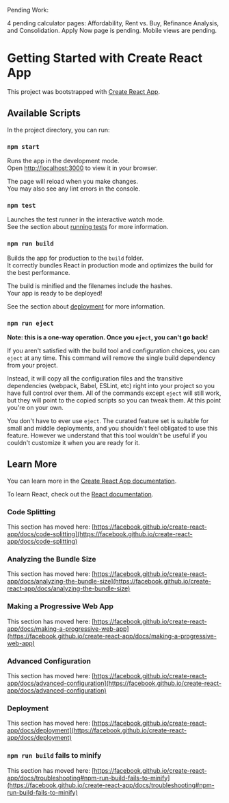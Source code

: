 Pending Work:

4 pending calculator pages: Affordability, Rent vs. Buy, Refinance Analysis, and Consolidation.
Apply Now page is pending.
Mobile views are pending.

# Getting Started with Create React App

This project was bootstrapped with [Create React App](https://github.com/facebook/create-react-app).

## Available Scripts

In the project directory, you can run:

### `npm start`

Runs the app in the development mode.\
Open [http://localhost:3000](http://localhost:3000) to view it in your browser.

The page will reload when you make changes.\
You may also see any lint errors in the console.

### `npm test`

Launches the test runner in the interactive watch mode.\
See the section about [running tests](https://facebook.github.io/create-react-app/docs/running-tests) for more information.

### `npm run build`

Builds the app for production to the `build` folder.\
It correctly bundles React in production mode and optimizes the build for the best performance.

The build is minified and the filenames include the hashes.\
Your app is ready to be deployed!

See the section about [deployment](https://facebook.github.io/create-react-app/docs/deployment) for more information.

### `npm run eject`

**Note: this is a one-way operation. Once you `eject`, you can't go back!**

If you aren't satisfied with the build tool and configuration choices, you can `eject` at any time. This command will remove the single build dependency from your project.

Instead, it will copy all the configuration files and the transitive dependencies (webpack, Babel, ESLint, etc) right into your project so you have full control over them. All of the commands except `eject` will still work, but they will point to the copied scripts so you can tweak them. At this point you're on your own.

You don't have to ever use `eject`. The curated feature set is suitable for small and middle deployments, and you shouldn't feel obligated to use this feature. However we understand that this tool wouldn't be useful if you couldn't customize it when you are ready for it.

## Learn More

You can learn more in the [Create React App documentation](https://facebook.github.io/create-react-app/docs/getting-started).

To learn React, check out the [React documentation](https://reactjs.org/).

### Code Splitting

This section has moved here: [https://facebook.github.io/create-react-app/docs/code-splitting](https://facebook.github.io/create-react-app/docs/code-splitting)

### Analyzing the Bundle Size

This section has moved here: [https://facebook.github.io/create-react-app/docs/analyzing-the-bundle-size](https://facebook.github.io/create-react-app/docs/analyzing-the-bundle-size)

### Making a Progressive Web App

This section has moved here: [https://facebook.github.io/create-react-app/docs/making-a-progressive-web-app](https://facebook.github.io/create-react-app/docs/making-a-progressive-web-app)

### Advanced Configuration

This section has moved here: [https://facebook.github.io/create-react-app/docs/advanced-configuration](https://facebook.github.io/create-react-app/docs/advanced-configuration)

### Deployment

This section has moved here: [https://facebook.github.io/create-react-app/docs/deployment](https://facebook.github.io/create-react-app/docs/deployment)

### `npm run build` fails to minify

This section has moved here: [https://facebook.github.io/create-react-app/docs/troubleshooting#npm-run-build-fails-to-minify](https://facebook.github.io/create-react-app/docs/troubleshooting#npm-run-build-fails-to-minify)

<!--

// /******************************************************************************
//  * This tutorial is based on the work of Martin Hawksey twitter.com/mhawksey  *
//  * But has been simplified and cleaned up to make it more beginner friendly   *
//  * All credit still goes to Martin and any issues/complaints/questions to me. *
//  ******************************************************************************/

// // If you want to store your email server-side (hidden), uncomment the next line
// var TO_ADDRESS = "rajanaresh.p@gmail.com";

// // Spit out all the keys/values from the form in HTML for email
// // Uses an array of keys if provided or the object to determine field order
// function formatMailBody(obj, order) {
//   if (!obj || typeof obj !== "object") {
//     return "<p>No form data available.</p>";
//   }

//   var result = "";
//   if (!order) {
//     order = Object.keys(obj);
//   }

//   // Loop over all keys in the ordered form data
//   for (var idx in order) {
//     var key = order[idx];
//     if (obj[key] !== undefined) { // Check if the key exists in the object
//       result += "<h4 style='text-transform: capitalize; margin-bottom: 0'>" + key + "</h4><div>" + sanitizeInput(obj[key]) + "</div>";
//     }
//   }
//   return result; // Return the formatted string
// }

// // Sanitize content from the user - trust no one
// function sanitizeInput(rawInput) {
//   var placeholder = HtmlService.createHtmlOutput(" ");
//   placeholder.appendUntrusted(rawInput);
//   return placeholder.getContent();
// }

// // Main function to handle form submission
// function doPost(e) {
//   try {
//     Logger.log(e); // Log the form data
//     record_data(e);

//     // Shorter name for form data
//     var mailData = e.parameters || {};

//     // Names and order of form elements (if set)
//     var orderParameter = mailData.formDataNameOrder;
//     var dataOrder;
//     if (orderParameter) {
//       dataOrder = JSON.parse(orderParameter);
//     }

//     // Determine recipient of the email
//     var sendEmailTo = (typeof TO_ADDRESS !== "undefined") ? TO_ADDRESS : mailData.formGoogleSendEmail;

//     // Send email if a recipient address is set
//     if (sendEmailTo) {
//       MailApp.sendEmail({
//         to: String(sendEmailTo),
//         subject: "Contact form submitted",
//         htmlBody: formatMailBody(mailData, dataOrder)
//       });
//     }

//     // Return success response
//     return ContentService
//       .createTextOutput(
//         JSON.stringify({"result": "success", "data": JSON.stringify(e.parameters)})
//       )
//       .setMimeType(ContentService.MimeType.JSON);
//   } catch (error) {
//     Logger.log(error);
//     return ContentService
//       .createTextOutput(JSON.stringify({"result": "error", "error": error.message}))
//       .setMimeType(ContentService.MimeType.JSON);
//   }
// }

// // Record data into Google Sheets
// function record_data(e) {
//   var lock = LockService.getDocumentLock();
//   lock.waitLock(30000); // Hold off up to 30 sec to avoid concurrent writing

//   try {
//     Logger.log(JSON.stringify(e)); // Log the POST data

//     var doc = SpreadsheetApp.getActiveSpreadsheet();
//     var sheetName = e.parameters.formGoogleSheetName || "responses";
//     var sheet = doc.getSheetByName(sheetName);

//     var oldHeader = sheet.getRange(1, 1, 1, sheet.getLastColumn()).getValues()[0];
//     var newHeader = oldHeader.slice();
//     var fieldsFromForm = getDataColumns(e.parameters);
//     var row = [new Date()]; // First element in the row should always be a timestamp

//     // Loop through the header columns
//     for (var i = 1; i < oldHeader.length; i++) { // Start at 1 to avoid the Timestamp column
//       var field = oldHeader[i];
//       var output = getFieldFromData(field, e.parameters);
//       row.push(output);

//       // Mark as stored by removing from form fields
//       var formIndex = fieldsFromForm.indexOf(field);
//       if (formIndex > -1) {
//         fieldsFromForm.splice(formIndex, 1);
//       }
//     }

//     // Set any new fields in our form
//     for (var i = 0; i < fieldsFromForm.length; i++) {
//       var field = fieldsFromForm[i];
//       var output = getFieldFromData(field, e.parameters);
//       row.push(output);
//       newHeader.push(field);
//     }

//     // More efficient to set values as [][] array than individually
//     var nextRow = sheet.getLastRow() + 1; // Get next row
//     sheet.getRange(nextRow, 1, 1, row.length).setValues([row]);

//     // Update header row with any new data
//     if (newHeader.length > oldHeader.length) {
//       sheet.getRange(1, 1, 1, newHeader.length).setValues([newHeader]);
//     }
//   } catch (error) {
//     Logger.log(error);
//   } finally {
//     lock.releaseLock();
//     return;
//   }
// }

// // Helper functions to extract data columns and fields
// function getDataColumns(data) {
//   return Object.keys(data).filter(function(column) {
//     return !(column === 'formDataNameOrder' || column === 'formGoogleSheetName' || column === 'formGoogleSendEmail' || column === 'honeypot');
//   });
// }

// function getFieldFromData(field, data) {
//   var values = data[field] || '';
//   var output = values.join ? values.join(', ') : values;
//   return output;
// }































// const sheetName = 'quick quote data';
// const scriptProp = PropertiesService.getScriptProperties();

// function initialSetup() {
//   const activeSpreadsheet = SpreadsheetApp.getActiveSpreadsheet();
//   scriptProp.setProperty('key', activeSpreadsheet.getId());
// }

// function doPost(e) {
//   const lock = LockService.getScriptLock();
//   lock.tryLock(1000);

//   try {
//     const doc = SpreadsheetApp.openById(scriptProp.getProperty('key'));
//     const sheet = doc.getSheetByName(sheetName);

//     const headers = sheet.getRange(1, 1, 1, sheet.getLastColumn()).getValues()[0];
//     const nextRow = sheet.getLastRow() + 1;

//     const newRow = headers.map(header => e.parameter[header] || ''); // Match field names

//     sheet.getRange(nextRow, 1, 1, newRow.length).setValues([newRow]);

//     return ContentService.createTextOutput(
//       JSON.stringify({ result: 'success', row: nextRow })
//     ).setMimeType(ContentService.MimeType.JSON);
//   } catch (error) {
//     return ContentService.createTextOutput(
//       JSON.stringify({ result: 'error', error: error.toString() })
//     ).setMimeType(ContentService.MimeType.JSON);
//   } finally {
//     lock.releaseLock();
//   }
// }

































function doPost(e) {
    try {
        const sheet = SpreadsheetApp.openById('1wPXTYjkWJWSjdPMDcisl_kJf5NfV4j6l4R-8IKeQVs8').getSheetByName('quick quote data');
        const data = JSON.parse(e.postData.contents);

        // Append data to the Google Sheet
        sheet.appendRow([
            data.firstName,
            data.lastName,
            data.email,
            data.loanOfficer,
            data.coBorrower,
            data.eveningPhone,
            data.workPhone,
            data.contactPreference,
            data.creditRating,
            data.propertyAddress,
            data.City,
            data.state,
            data.zipCode,
            data.loanPurpose,
            data.propertyWillBe,
            data.estimatedValue,
            new Date() // Timestamp
        ]);

        // Prepare the email content
        const subject = "Successfully Received Your Application!";
        const userBody = `
            Dear ${data.firstName},

            Thank you for submitting your application. Here are the details we received:

            First Name: ${data.firstName}
            Last Name: ${data.lastName}
            Email: ${data.email}
            Loan Officer: ${data.loanOfficer}
            Co-Borrower: ${data.coBorrower}
            Evening Phone: ${data.eveningPhone}
            Work Phone: ${data.workPhone}
            Contact Preference: ${data.contactPreference}
            Credit Rating: ${data.creditRating}
            Property Address: ${data.propertyAddress}
            City: ${data.City}
            State: ${data.state}
            ZIP Code: ${data.zipCode}
            Loan Purpose: ${data.loanPurpose}
            Property Will Be: ${data.propertyWillBe}
            Estimated Value: ${data.estimatedValue}

            We will review your submission and contact you shortly.

            Best regards,
            Your Team
        `;

        const teamBody = `
            A new application has been received:

            First Name: ${data.firstName}
            Last Name: ${data.lastName}
            Email: ${data.email}
            Loan Officer: ${data.loanOfficer}
            Co-Borrower: ${data.coBorrower}
            Evening Phone: ${data.eveningPhone}
            Work Phone: ${data.workPhone}
            Contact Preference: ${data.contactPreference}
            Credit Rating: ${data.creditRating}
            Property Address: ${data.propertyAddress}
            City: ${data.City}
            State: ${data.state}
            ZIP Code: ${data.zipCode}
            Loan Purpose: ${data.loanPurpose}
            Property Will Be: ${data.propertyWillBe}
            Estimated Value: ${data.estimatedValue}
            Timestamp: ${new Date()}
        `;

        // Send email to the user
        GmailApp.sendEmail(data.email, subject, userBody);

        // Send email to the team
        const teamEmail = "team@example.com"; // Replace with your team's email address
        GmailApp.sendEmail(teamEmail, "New Application Submitted", teamBody);

        return ContentService.createTextOutput(JSON.stringify({ success: true }))
            .setMimeType(ContentService.MimeType.JSON)
            .setHeader('Access-Control-Allow-Origin', '*');
    } catch (error) {
        Logger.log(error.message);
        return ContentService.createTextOutput(JSON.stringify({ success: false, error: error.message }))
            .setMimeType(ContentService.MimeType.JSON);
    }
}



 -->
